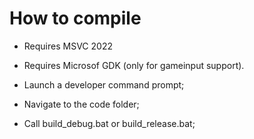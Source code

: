 # How to compile

- Requires MSVC 2022
- Requires Microsof GDK (only for gameinput support).

- Launch a developer command prompt;
- Navigate to the code folder;
- Call build_debug.bat or build_release.bat;